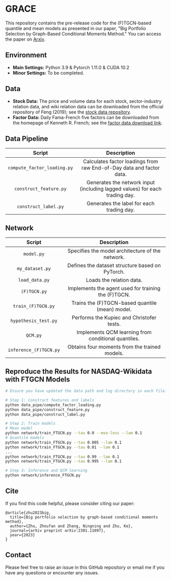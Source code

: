 # GRACE

This repository contains the pre-release code for the (F)TGCN-based quantile and mean models as presented in our paper, "Big Portfolio Selection by Graph-Based Conditional Moments Method." You can access the paper on [Arxiv](https://arxiv.org/abs/2301.11697).

## Environment

- **Main Settings:** Python 3.9 & Pytorch 1.11.0 & CUDA 10.2
- **Minor Settings:** To be completed.

## Data

- **Stock Data:** The price and volume data for each stock, sector-industry relation data, and wiki relation data can be downloaded from the official repository of Feng (2019); see the [stock data repository](https://github.com/hennande/Temporal_Relational_Stock_Ranking/tree/master/data).
- **Factor Data:** Daily Fama-French five factors can be downloaded from the homepage of Kenneth R. French; see the [factor data download link](https://mba.tuck.dartmouth.edu/pages/faculty/ken.french/data_library.html).

## Data Pipeline

| Script                     | Description                                                                 |
| :------------------------: | :--------------------------------------------------------------------------: |
| `compute_factor_loading.py` | Calculates factor loadings from raw End-of-Day data and factor data.         |
| `construct_feature.py`      | Generates the network input (including lagged values) for each trading day.  |
| `construct_label.py`        | Generates the label for each trading day.                                    |

## Network

| Script                     | Description                                                                 |
| :------------------------: | :--------------------------------------------------------------------------: |
| `model.py`                 | Specifies the model architecture of the network.                             |
| `my_dataset.py`            | Defines the dataset structure based on PyTorch.                              |
| `load_data.py`             | Loads the relation data.                                                     |
| `(F)TGCN.py`               | Implements the agent used for training the (F)TGCN.                          |
| `train_(F)TGCN.py`         | Trains the (F)TGCN-based quantile (mean) model.                              |
| `hypothesis_test.py`       | Performs the Kupiec and Christofer tests.                                    |
| `QCM.py`                   | Implements QCM learning from conditional quantiles.                          |
| `inference_(F)TGCN.py`     | Obtains four moments from the trained models.  

## Reproduce the Results for NASDAQ-Wikidata with FTGCN Models

```bash
# Ensure you have updated the data path and log directory in each file.

# Step 1: Construct features and labels
python data_pipe/compute_factor_loading.py
python data_pipe/construct_feature.py
python data_pipe/construct_label.py

# Step 2: Train models
# Mean model 
python network/train_FTGCN.py --tau 0.0 --mse-loss --lam 0.1 
# Quantile models
python network/train_FTGCN.py --tau 0.005 --lam 0.1 
python network/train_FTGCN.py --tau 0.01 --lam 0.1 
...
python network/train_FTGCN.py --tau 0.99 --lam 0.1 
python network/train_FTGCN.py --tau 0.995 --lam 0.1

# Step 3: Inference and QCM learning
python network/inference_FTGCN.py
```

## Cite
If you find this code helpful, please consider citing our paper:
```
@article{zhu2023big,
  title={Big portfolio selection by graph-based conditional moments method},
  author={Zhu, Zhoufan and Zhang, Ningning and Zhu, Ke},
  journal={arXiv preprint arXiv:2301.11697},
  year={2023}
}
```
## Contact
Please feel free to raise an issue in this GitHub repository or email me if you have any questions or encounter any issues.